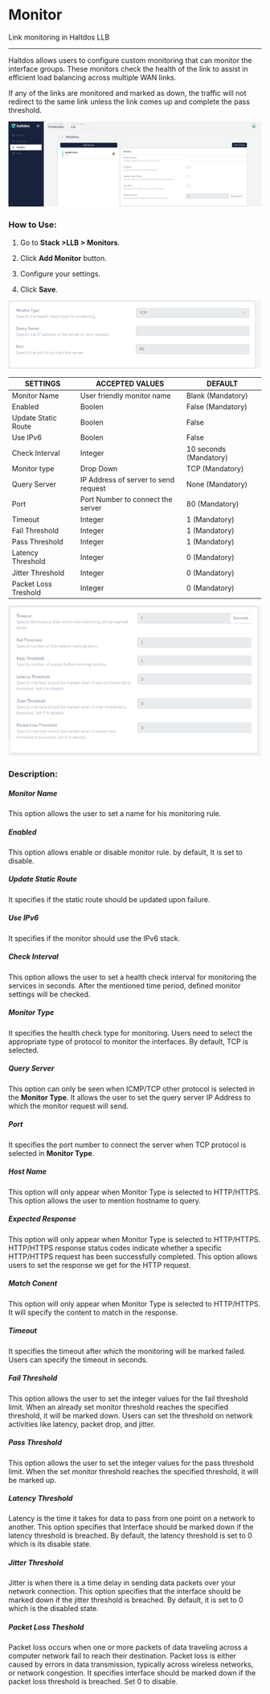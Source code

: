 # Monitor

Link monitoring in Haltdos LLB

---

Haltdos allows users to configure custom monitoring that can monitor the interface groups. These monitors check the health of the link to assist in efficient load balancing across multiple WAN links.

If any of the links are monitored and marked as down, the traffic will not redirect to the same link unless the link comes up and complete the pass threshold.

![adding_monitor](/img/llb/v2/monitor.png)

### How to Use:

1. Go to **Stack >LLB > Monitors**.

2. Click **Add Monitor** button.

3. Configure your settings.

4. Click **Save**.

![monitor_settings](/img/llb/v2/monitor1.png)

| SETTINGS             | ACCEPTED VALUES                      | DEFAULT                |
|----------------------|--------------------------------------|------------------------|
| Monitor Name         | User friendly monitor name           | Blank (Mandatory)      |
| Enabled              | Boolen                               | False (Mandatory)      |
| Update Static Route  | Boolen                               | False                  |
| Use IPv6             | Boolen                               | False                  |
| Check Interval       | Integer                              | 10 seconds (Mandatory) |
| Monitor type         | Drop Down                            | TCP (Mandatory)        |
| Query Server         | IP Address of server to send request | None (Mandatory)       |
| Port                 | Port Number to connect the server    | 80 (Mandatory)         |
| Timeout              | Integer                              | 1 (Mandatory)          |
| Fail Threshold       | Integer                              | 1 (Mandatory)          |
| Pass Threshold       | Integer                              | 1 (Mandatory)          |
| Latency Threshold    | Integer                              | 0 (Mandatory)          |
| Jitter Threshold     | Integer                              | 0 (Mandatory)          |
| Packet Loss Treshold | Integer                              | 0 (Mandatory)          |

![monitor_settings](/img/llb/v2/monitor2.png)

### **Description:**

##### **Monitor Name**

This option allows the user to set a name for his monitoring rule.

##### **Enabled**

This option allows enable or disable monitor rule. by default, It is set to disable.

##### **Update Static Route**

It specifies if the static route should be updated upon failure.

##### **Use IPv6**

It specifies if the monitor should use the IPv6 stack.

##### **Check Interval**

This option allows the user to set a health check interval for monitoring the services in seconds. After the mentioned time period, defined monitor settings will be checked.

##### **Monitor Type**

It specifies the health check type for monitoring. Users need to select the appropriate type of protocol to monitor the interfaces. By default, TCP is selected.

##### **Query Server**

This option can only be seen when ICMP/TCP other protocol is selected in the **Monitor Type**. It allows the user to set the query server IP Address to which the monitor request will send.

##### **Port**

It specifies the port number to connect the server when TCP protocol is selected in **Monitor Type**.

##### **Host Name**

This option will only appear when Monitor Type is selected to HTTP/HTTPS. This option allows the user to mention hostname to query.

##### **Expected Response**

This option will only appear when Monitor Type is selected to HTTP/HTTPS. HTTP/HTTPS response status codes indicate whether a specific HTTP/HTTPS request has been successfully completed. This option allows users to set the response we get for the HTTP request.

##### **Match Conent**

This option will only appear when Monitor Type is selected to HTTP/HTTPS. It will specify the content to match in the response. 

##### **Timeout**

It specifies the timeout after which the monitoring will be marked failed. Users can specify the timeout in seconds.

##### **Fail Threshold**

This option allows the user to set the integer values for the fail threshold limit. When an already set monitor threshold reaches the specified threshold, it will be marked down. Users can set the threshold on network activities like latency, packet drop, and jitter.

##### **Pass Threshold**

This option allows the user to set the integer values for the pass threshold limit. When the set monitor threshold reaches the specified threshold, it will be marked up.

##### **Latency Threshold**

Latency is the time it takes for data to pass from one point on a network to another. This option specifies that Interface should be marked down if the latency threshold is breached. By default, the latency threshold is set to 0 which is its disable state.

##### **Jitter Threshold**

Jitter is when there is a time delay in sending data packets over your network connection. This option specifies that the interface should be marked down if the jitter threshold is breached. By default, it is set to 0 which is the disabled state.

##### **Packet Loss Theshold**

Packet loss occurs when one or more packets of data traveling across a computer network fail to reach their destination. Packet loss is either caused by errors in data transmission, typically across wireless networks, or network congestion. It specifies interface should be marked down if the packet loss threshold is breached. Set 0 to disable.

